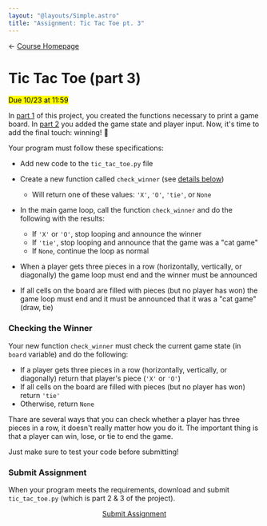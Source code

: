 ```yaml
---
layout: "@layouts/Simple.astro"
title: "Assignment: Tic Tac Toe pt. 3"
---
```


← [Course Homepage](/2024/fall/computer-science)

# Tic Tac Toe (part 3)

<mark>Due 10/23 at 11:59</mark>

In [part 1](/2024/fall/computer-science/assignments/tic-tac-toe-1) of this project, you created the functions necessary to print a game board. In [part 2](/2024/fall/computer-science/assignments/tic-tac-toe-2) you added the game state and player input. Now, it's time to add the final touch: winning! 👑

Your program must follow these specifications:

- Add new code to the `tic_tac_toe.py` file
- Create a new function called `check_winner` (see [details below](#checking-the-winner))
  - Will return one of these values: `'X'`, `'O'`, `'tie'`, or `None`
- In the main game loop, call the function `check_winner` and do the following with the results:
  - If `'X'` or `'O'`, stop looping and announce the winner
  - If `'tie'`, stop looping and announce that the game was a "cat game"
  - If `None`, continue the loop as normal

- When a player gets three pieces in a row (horizontally, vertically, or diagonally) the game loop must end and the winner must be announced
- If all cells on the board are filled with pieces (but no player has won) the game loop must end and it must be announced that it was a "cat game" (draw, tie)

### Checking the Winner

Your new function `check_winner` must check the current game state (in `board` variable) and do the following:

- If a player gets three pieces in a row (horizontally, vertically, or diagonally) return that player's piece (`'X'` or `'O'`)
- If all cells on the board are filled with pieces (but no player has won) return `'tie'`
- Otherwise, return `None`

Thare are several ways that you can check whether a player has three pieces in a row, it doesn't really matter how you do it. The important thing is that a player can win, lose, or tie to end the game.

Just make sure to test your code before submitting!

### Submit Assignment

When your program meets the requirements, download and submit `tic_tac_toe.py` (which is part 2 & 3 of the project).

<p style="text-align:center">
  <a href="https://docs.google.com/forms/d/e/1FAIpQLSeYqPABtKvrF871e5wXUvl67RENvQB50YmacgPPNC1yuonJyQ/viewform?usp=sf_link" target="_blank" class="button">Submit Assignment</a>
</p>